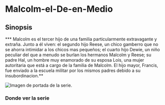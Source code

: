 # Malcolm-el-De-en-Medio
## Sinopsis
*** Malcolm es el tercer hijo de una familia particularmente extravagante y extraña. Junto a él viven: el segundo hijo Reese, un chico gamberro que no se ahorra intimidar a los chicos mas pequeños; el cuarto hijo Dewie, un niño peculiar del que a menudo se burlan los hermanos Malcolm y Reese; su padre Hal, un hombre muy enamorado de su esposa Lois, una mujer autoritaria que está a cargo de la familia de Malcolm. El hijo mayor, Francis, fue enviado a la escuela militar por los mismos padres debido a su insubordinacion.**

![Imagen de portada de la serie.](C:\Users\Rashell.LAPTOP-6GKD1F0N\Documents\GitHub\Malcolm-el-De-en-Medio\Malcolm)
### Donde ver la serie

